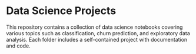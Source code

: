 # Data Science Projects

This repository contains a collection of data science notebooks covering various topics such as classification, churn prediction, and exploratory data analysis. Each folder includes a self-contained project with documentation and code.
